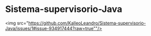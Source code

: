 # Sistema-supervisorio-Java

<img src="https://github.com/KalleoLeandro/Sistema-supervisorio-Java/issues/1#issue-934917444?raw=true""/>
